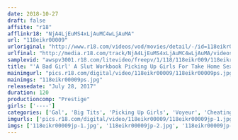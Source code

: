 ```yaml
---
date: 2018-10-27
draft: false
affsite: "r18"
afflinkr18: "NjA4LjEuMS4xLjAuMC4wLjAuMA"
url: "118eikr00009"
urloriginal: "http://www.r18.com/videos/vod/movies/detail/-/id=118eikr00009"
urlfinal: "http://media.r18.com/track/NjA4LjEuMS4xLjAuMC4wLjAuMA/videos/vod/movies/detail/-/id=118eikr00009"
samplevid: "awspv3001.r18.com/litevideo/freepv/1/118/118eikr009/118eikr009_dmb_w.mp4"
title: "'A Bad Girl' A Slut Workbook Picking Up Girls For Take Home Sex Peeping Hidden Camera Videos At The DQN Bad Boy's Fuck Room This Innocent Girl Gets Sold Out As An AV Girl Without Permission Shion & Miho"
mainimgurl: "pics.r18.com/digital/video/118eikr00009/118eikr00009ps.jpg"
mainimgs: "118eikr00009ps.jpg"
releasedate: "July 28, 2017"
duration: 120
productioncomp: "Prestige"
girls: ['----']
categories: ['Gal', 'Big Tits', 'Picking Up Girls', 'Voyeur', 'Cheating Wife', 'Hi-Def']
imgurls: ['pics.r18.com/digital/video/118eikr00009/118eikr00009jp-1.jpg', 'pics.r18.com/digital/video/118eikr00009/118eikr00009jp-2.jpg', 'pics.r18.com/digital/video/118eikr00009/118eikr00009jp-3.jpg', 'pics.r18.com/digital/video/118eikr00009/118eikr00009jp-4.jpg', 'pics.r18.com/digital/video/118eikr00009/118eikr00009jp-5.jpg', 'pics.r18.com/digital/video/118eikr00009/118eikr00009jp-6.jpg', 'pics.r18.com/digital/video/118eikr00009/118eikr00009jp-7.jpg', 'pics.r18.com/digital/video/118eikr00009/118eikr00009jp-8.jpg', 'pics.r18.com/digital/video/118eikr00009/118eikr00009jp-9.jpg', 'pics.r18.com/digital/video/118eikr00009/118eikr00009jp-10.jpg', 'pics.r18.com/digital/video/118eikr00009/118eikr00009jp-11.jpg', 'pics.r18.com/digital/video/118eikr00009/118eikr00009jp-12.jpg', 'pics.r18.com/digital/video/118eikr00009/118eikr00009jp-13.jpg', 'pics.r18.com/digital/video/118eikr00009/118eikr00009jp-14.jpg', 'pics.r18.com/digital/video/118eikr00009/118eikr00009jp-15.jpg', 'pics.r18.com/digital/video/118eikr00009/118eikr00009jp-16.jpg', 'pics.r18.com/digital/video/118eikr00009/118eikr00009jp-17.jpg', 'pics.r18.com/digital/video/118eikr00009/118eikr00009jp-18.jpg', 'pics.r18.com/digital/video/118eikr00009/118eikr00009jp-19.jpg', 'pics.r18.com/digital/video/118eikr00009/118eikr00009jp-20.jpg']
imgs: ['118eikr00009jp-1.jpg', '118eikr00009jp-2.jpg', '118eikr00009jp-3.jpg', '118eikr00009jp-4.jpg', '118eikr00009jp-5.jpg', '118eikr00009jp-6.jpg', '118eikr00009jp-7.jpg', '118eikr00009jp-8.jpg', '118eikr00009jp-9.jpg', '118eikr00009jp-10.jpg', '118eikr00009jp-11.jpg', '118eikr00009jp-12.jpg', '118eikr00009jp-13.jpg', '118eikr00009jp-14.jpg', '118eikr00009jp-15.jpg', '118eikr00009jp-16.jpg', '118eikr00009jp-17.jpg', '118eikr00009jp-18.jpg', '118eikr00009jp-19.jpg', '118eikr00009jp-20.jpg']
---
```

